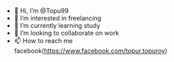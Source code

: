 - 👋 Hi, I’m @Topu99
- 👀 I’m interested in freelancing
- 🌱 I’m currently learning study
- 💞️ I’m looking to collaborate on work
- 📫 How to reach me facebook(https://www.facebook.com/topur.topuroy)

<!---
Topu99/Topu99 is a ✨ special ✨ repository because its `README.md` (this file) appears on your GitHub profile.
You can click the Preview link to take a look at your changes.
--->
